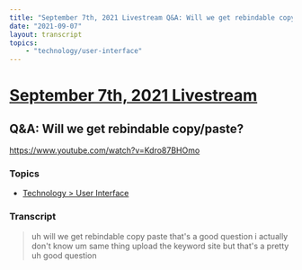```yaml
---
title: "September 7th, 2021 Livestream Q&A: Will we get rebindable copy/paste?"
date: "2021-09-07"
layout: transcript
topics:
    - "technology/user-interface"
---
```

# [September 7th, 2021 Livestream](../2021-09-07.md)
## Q&A: Will we get rebindable copy/paste?
https://www.youtube.com/watch?v=Kdro87BHOmo

### Topics
* [Technology > User Interface](../topics/technology/user-interface.md)

### Transcript

> uh will we get rebindable copy paste that's a good question i actually don't know um same thing upload the keyword site but that's a pretty uh good question

